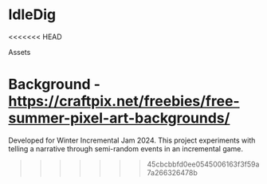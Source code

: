 # IdleDig


<<<<<<< HEAD

Assets

Background - https://craftpix.net/freebies/free-summer-pixel-art-backgrounds/
=======
Developed for Winter Incremental Jam 2024. 
This project experiments with telling a narrative through semi-random events in an incremental game.
>>>>>>> 45cbcbbfd0ee0545006163f3f59a7a266326478b
